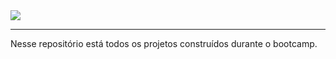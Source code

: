 

<img src="https://hermes.digitalinnovation.one/tracks/9a1e80de-6b42-4f59-97be-15e1493aa96f.png">

___

Nesse repositório está todos os projetos construídos durante o bootcamp.